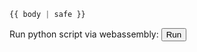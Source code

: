 <div>

```python
{{ body | safe }}

```
Run python script via webassembly: <button onClick="runPython(this)">Run</button>

<script type="text/javascript">

    function outputStuff(elem, s) {
        var output = elem.parentNode.parentNode.querySelector(".output");
        
        output.innerHTML = s;
        output.style.display = "block";
    };

    function runPython(elem) {
        languagePluginLoader.then(() => {

            var setup_code = `
import sys, io, traceback
namespace = {}  # use separate namespace to hide run_code, modules, etc.
def run_code(code):
  """run specified code and return stdout and stderr"""
  out = io.StringIO()
  oldout = sys.stdout
  olderr = sys.stderr
  sys.stdout = sys.stderr = out
  try:
      # change next line to exec(code, {}) if you want to clear vars each time
      exec(code, namespace)
  except:
      traceback.print_exc()

  sys.stdout = oldout
  sys.stderr = olderr
  return out.getvalue()
`
            pyodide.runPythonAsync(setup_code)

            var code = elem.parentNode.parentNode.firstElementChild.firstElementChild.textContent;
            pyodide.globals.code_to_run = code;

            pyodide.runPythonAsync("run_code(code_to_run)")
                    .then(output => outputStuff(elem, output))
                    .catch((err) => { outputStuff(elem, err) })
        });
        
    }
</script>

<div class="output" style="background-color: black; color: #FFFFFF; white-space: pre-line; display: none">a</div>

</div>
